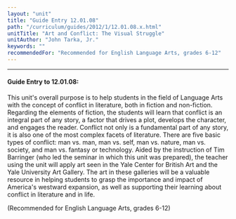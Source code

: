 ```yaml
---
layout: "unit"
title: "Guide Entry 12.01.08"
path: "/curriculum/guides/2012/1/12.01.08.x.html"
unitTitle: "Art and Conflict: The Visual Struggle"
unitAuthor: "John Tarka, Jr."
keywords: ""
recommendedFor: "Recommended for English Language Arts, grades 6-12"
---
```

<body>
<hr/>
 <h4>
  Guide Entry to 12.01.08:
 </h4>
 <p>
  This unit's overall purpose is to help students in the field of Language Arts with the concept of conflict in literature, both in fiction and non-fiction. Regarding the elements of fiction, the students will learn that conflict is an integral part of any story, a factor that drives a plot, develops the character, and engages the reader. Conflict not only is a fundamental part of any story, it is also one of the most complex facets of literature. There are five basic types of conflict: man vs. man, man vs. self, man vs. nature, man vs. society, and man vs. fantasy or technology. Aided by the instruction of Tim Barringer (who led the seminar in which this unit was prepared), the teacher using the unit will apply art seen in the Yale Center for British Art and the Yale University Art Gallery. The art in these galleries will be a valuable resource in helping students to grasp the importance and impact of America's westward expansion, as well as supporting their learning about conflict in literature and in life.
 </p>
<p>
  (Recommended for English Language Arts, grades 6-12)
 </p>


</body>